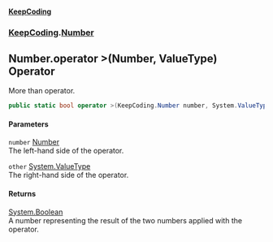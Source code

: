 #### [KeepCoding](index.md 'index')
### [KeepCoding](KeepCoding.md 'KeepCoding').[Number](Number.md 'KeepCoding.Number')
## Number.operator &gt;(Number, ValueType) Operator
More than operator.  
```csharp
public static bool operator >(KeepCoding.Number number, System.ValueType other);
```
#### Parameters
<a name='KeepCoding.Number.op_GreaterThan(KeepCoding.Number.System.ValueType).number'></a>
`number` [Number](Number.md 'KeepCoding.Number')  
The left-hand side of the operator.
  
<a name='KeepCoding.Number.op_GreaterThan(KeepCoding.Number.System.ValueType).other'></a>
`other` [System.ValueType](https://docs.microsoft.com/en-us/dotnet/api/System.ValueType 'System.ValueType')  
The right-hand side of the operator.
  
#### Returns
[System.Boolean](https://docs.microsoft.com/en-us/dotnet/api/System.Boolean 'System.Boolean')  
A number representing the result of the two numbers applied with the operator.

